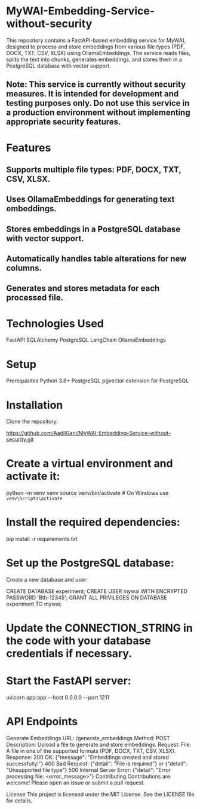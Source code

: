 # MyWAI-Embedding-Service-without-security
This repository contains a FastAPI-based embedding service for MyWAI, designed to process and store embeddings from various file types (PDF, DOCX, TXT, CSV, XLSX) using OllamaEmbeddings. The service reads files, splits the text into chunks, generates embeddings, and stores them in a PostgreSQL database with vector support.

## Note: This service is currently without security measures. It is intended for development and testing purposes only. Do not use this service in a production environment without implementing appropriate security features.

# Features
## Supports multiple file types: PDF, DOCX, TXT, CSV, XLSX.
## Uses OllamaEmbeddings for generating text embeddings.
## Stores embeddings in a PostgreSQL database with vector support.
## Automatically handles table alterations for new columns.
## Generates and stores metadata for each processed file.


# Technologies Used
FastAPI
SQLAlchemy
PostgreSQL
LangChain
OllamaEmbeddings

# Setup
Prerequisites
Python 3.8+
PostgreSQL
pgvector extension for PostgreSQL

# Installation
Clone the repository:

https://github.com/AadilGani/MyWAI-Embedding-Service-without-security.git

# Create a virtual environment and activate it:
python -m venv venv
source venv/bin/activate  # On Windows use `venv\Scripts\activate`

# Install the required dependencies:
pip install -r requirements.txt

# Set up the PostgreSQL database:

Create a new database and user:

CREATE DATABASE experiment;
CREATE USER mywai WITH ENCRYPTED PASSWORD 'Bth-12345';
GRANT ALL PRIVILEGES ON DATABASE experiment TO mywai;

# Update the CONNECTION_STRING in the code with your database credentials if necessary.

# Start the FastAPI server:
uvicorn app:app --host 0.0.0.0 --port 1211

# API Endpoints
Generate Embeddings
URL: /generate_embeddings
Method: POST
Description: Upload a file to generate and store embeddings.
Request:
File: A file in one of the supported formats (PDF, DOCX, TXT, CSV, XLSX).
Response:
200 OK: {"message": "Embeddings created and stored successfully!"}
400 Bad Request: {"detail": "File is required"} or {"detail": "Unsupported file type"}
500 Internal Server Error: {"detail": "Error processing file: <error_message>"}
Contributing
Contributions are welcome! Please open an issue or submit a pull request.

License
This project is licensed under the MIT License. See the LICENSE file for details.
